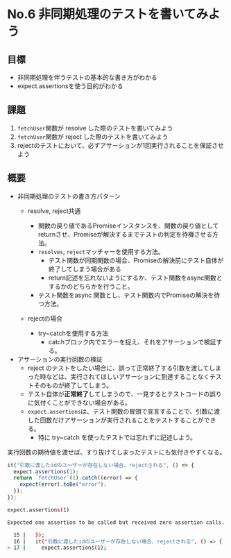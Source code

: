 # No.6 非同期処理のテストを書いてみよう

## 目標
- 非同期処理を伴うテストの基本的な書き方がわかる
- expect.assertionsを使う目的がわかる

## 課題
1. `fetchUser`関数が resolve した際のテストを書いてみよう
2. `fetchUser`関数が reject した際のテストを書いてみよう
3. rejectのテストにおいて、必ずアサーションが1回実行されることを保証させよう

## 概要
- 非同期処理のテストの書き方パターン
  - resolve, reject共通
    - 関数の戻り値であるPromiseインスタンスを、関数の戻り値としてreturnさせ、Promiseが解決するまでテストの判定を待機させる方法。
    - `resolves`, `reject`マッチャーを使用する方法。
      - テスト関数が同期関数の場合、Promiseの解決前にテスト自体が終了してしまう場合がある
      - return記述を忘れないようにするか、テスト関数をasync関数とするかのどちらかを行うこと。
    - テスト関数をasync 関数とし、テスト関数内でPromiseの解決を待つ方法。

  - rejectの場合
    - try~catchを使用する方法
      - catchブロック内でエラーを捉え、それをアサーションで検証する。
- アサーションの実行回数の検証
  - reject のテストをしたい場合に、誤って正常終了する引数を渡してしまった時などは、実行されてほしいアサーションに到達することなくテストそのものが終了してしまう。
  - テスト自体が**正常終了**してしまうので、一見するとテストコードの誤りに気付くことができない場合がある。
  - `expect.assertions`は、テスト関数の冒頭で宣言することで、引数に渡した回数だけアサーションが実行されることをテストすることができる。
    - 特に try~catch を使ったテストでは忘れずに記述しよう。


実行回数の期待値を渡せば、すり抜けてしまったテストにも気付きやすくなる。
```typescript
it("引数に渡したidのユーザーが存在しない場合、rejectされる", () => {
  expect.assertions(1);
  return `fetchUser`(1).catch((error) => {
    expect(error).toBe("error");
  });
});
```
```bash
expect.assertions(1)

Expected one assertion to be called but received zero assertion calls.

  15 |   });
  16 |   it("引数に渡したidのユーザーが存在しない場合、rejectされる", () => {
> 17 |     expect.assertions(1);
```
